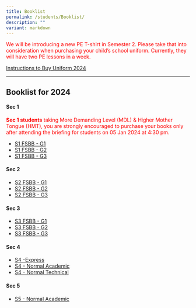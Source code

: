 ```yaml
---
title: Booklist
permalink: /students/Booklist/
description: ""
variant: markdown
---
```

<p style="color:red;">
We will be introducing a new PE T-shirt in Semester 2. Please take that into consideration when purchasing your child’s school uniform. Currently, they will have two PE lessons in a week.
</p>

[Instructions to Buy Uniform 2024](/files/Students/Booklist/2024/sale%20of%20uniform%20instruction%20yss%202024.pdf)
___________________

Booklist for 2024
----------------
#### Sec 1
<p style="color:red;"><b>Sec 1 students</b> taking More Demanding Level (MDL) &amp; Higher Mother Tongue (HMT), you are strongly encouraged  to purchase your books only after attending the briefing for students on 05 Jan 2024 at 4:30 pm.</p>

* [S1 FSBB - G1](/files/Students/Booklist/2024/S1_FSBB_G1.pdf)
* [S1 FSBB - G2](/files/Students/Booklist/2024/S1_FSBB_G2.pdf)
* [S1 FSBB - G3](/files/Students/Booklist/2024/S1_FSBB_G3.pdf)


#### Sec 2
* [S2 FSBB - G1](/files/Students/Booklist/2024/s2%20fsbb%20g1.pdf)
* [S2 FSBB - G2](/files/Students/Booklist/2024/s2%20fsbb%20g2.pdf)
* [S2 FSBB - G3](/files/Students/Booklist/2024/s2%20fsbb%20g3.pdf)


#### Sec 3
* [S3 FSBB - G1](/files/Students/Booklist/2024/s3%20fsbb%20g1.pdf)
* [S3 FSBB - G2](/files/Students/Booklist/2024/s3%20fsbb%20g2.pdf)
* [S3 FSBB - G3](/files/Students/Booklist/2024/s3%20fsbb%20g3.pdf)


#### Sec 4
* [S4 -Express](/files/Students/Booklist/2024/s4%20(exp).pdf)
* [S4 - Normal Academic](/files/Students/Booklist/2024/s4%20(na).pdf)
* [S4 - Normal Technical](/files/Students/Booklist/2024/s4%20(nt).pdf)

#### Sec 5
* [S5 - Normal Academic](/files/Students/Booklist/2024/s5%20(na).pdf)